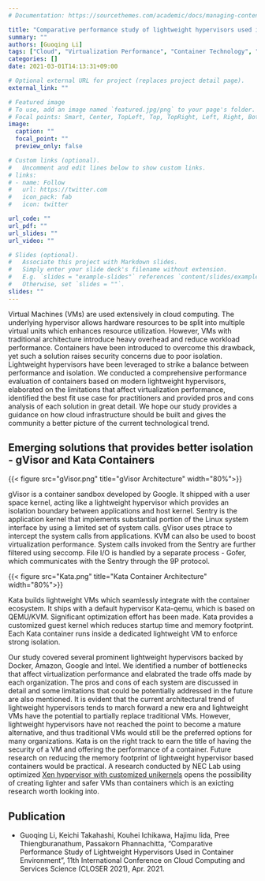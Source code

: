```yaml
---
# Documentation: https://sourcethemes.com/academic/docs/managing-content/

title: "Comparative performance study of lightweight hypervisors used in container environment"
summary: ""
authors: [Guoqing Li]
tags: ["Cloud", "Virtualization Performance", "Container Technology", "Lightweight Hypervisor", "isolation"]
categories: []
date: 2021-03-01T14:13:31+09:00

# Optional external URL for project (replaces project detail page).
external_link: ""

# Featured image
# To use, add an image named `featured.jpg/png` to your page's folder.
# Focal points: Smart, Center, TopLeft, Top, TopRight, Left, Right, BottomLeft, Bottom, BottomRight.
image:
  caption: ""
  focal_point: ""
  preview_only: false

# Custom links (optional).
#   Uncomment and edit lines below to show custom links.
# links:
# - name: Follow
#   url: https://twitter.com
#   icon_pack: fab
#   icon: twitter

url_code: ""
url_pdf: ""
url_slides: ""
url_video: ""

# Slides (optional).
#   Associate this project with Markdown slides.
#   Simply enter your slide deck's filename without extension.
#   E.g. `slides = "example-slides"` references `content/slides/example-slides.md`.
#   Otherwise, set `slides = ""`.
slides: ""
---
```

Virtual Machines (VMs) are used extensively in cloud computing. The underlying hypervisor allows hardware resources to be split into multiple virtual units which enhances resource utilization. However, VMs with traditional architecture introduce heavy overhead and reduce workload performance. Containers have been introduced to overcome this drawback, yet such a solution raises security concerns due to poor isolation. Lightweight hypervisors have been leveraged to strike a balance between performance and isolation. We conducted a comprehensive performance evaluation of containers based on modern lightweight hypervisors, elaborated on the limitations that affect virtualization performance, identified the best fit use case for practitioners and provided pros and cons analysis of each solution in great detail. We hope our study provides a guidance on how cloud infrastructure should be built and gives the community a better picture of the current technological trend.

## Emerging solutions that provides better isolation - gVisor and Kata Containers

{{< figure src="gVisor.png" title="gVisor Architecture" width="80%">}}

gVisor is a container sandbox developed by Google. It shipped with a user space kernel, acting like a lightweight hypervisor which provides an isolation boundary between applications and host kernel. Sentry is the application kernel that implements substantial portion of the Linux system interface by using a limited set of system calls. gVisor uses ptrace to intercept the system calls from applications. KVM can also be used to boost virtualization performance. System calls invoked from the Sentry are further filtered using seccomp. File I/O is handled by a separate process - Gofer, which communicates with the Sentry through the 9P protocol.

{{< figure src="Kata.png" title="Kata Container Architecture" width="80%">}}

Kata builds lightweight VMs which seamlessly integrate with the container ecosystem. It ships with a default hypervisor Kata-qemu, which is based on QEMU/KVM. Significant optimization effort has been made. Kata provides a customized guest kernel which reduces startup time and memory footprint. Each Kata container runs inside a dedicated lightweight VM to enforce strong isolation. 

Our study covered several prominent lightweight hypervisors backed by Docker, Amazon, Google and Intel. We identified a number of bottlenecks that affect virtualization performance and elabrated the trade offs made by each organization. The pros and cons of each system are discussed in detail and some limitations that could be potentially addressed in the future are also mentioned. It is evident that the current architectural trend of lightweight hypervisors tends to march forward a new era and lightweight VMs have the potential to partially replace traditional VMs. However, lightweight hypervisors have not reached the point to become a mature alternative, and thus traditional VMs would still be the preferred options for many organizations. Kata is on the right track to earn the title of having the security of a VM and offering the performance of a container. Future research on reducing the memory footprint of lightweight hypervisor based containers would be practical. A research conducted by NEC Lab using optimized [Xen hypervisor with customized unikernels](https://dl.acm.org/doi/pdf/10.1145/3132747.3132763) opens the possibility of creating lighter and safer VMs than containers which is an exicting research worth looking into.

## Publication
- Guoqing Li, Keichi Takahashi, Kouhei Ichikawa, Hajimu Iida, Pree Thiengburanathum, Passakorn Phannachitta, “Comparative Performance Study of Lightweight Hypervisors Used in Container Environment”, 11th International Conference on Cloud Computing and Services Science (CLOSER 2021), Apr. 2021.
